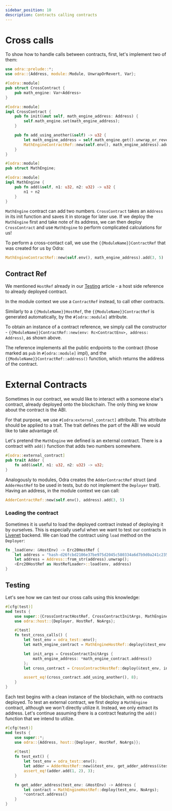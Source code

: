 ```yaml
---
sidebar_position: 10
description: Contracts calling contracts
---
```


# Cross calls

To show how to handle calls between contracts, first, let's implement two of them:

```rust title="examples/src/features/cross_calls.rs"
use odra::prelude::*;
use odra::{Address, module::Module, UnwrapOrRevert, Var};

#[odra::module]
pub struct CrossContract {
    pub math_engine: Var<Address>
}

#[odra::module]
impl CrossContract {
    pub fn init(&mut self, math_engine_address: Address) {
        self.math_engine.set(math_engine_address);
    }

    pub fn add_using_another(&self) -> u32 {
        let math_engine_address = self.math_engine.get().unwrap_or_revert(&self.env());
        MathEngineContractRef::new(self.env(), math_engine_address).add(3, 5)
    }
}

#[odra::module]
pub struct MathEngine;

#[odra::module]
impl MathEngine {
    pub fn add(&self, n1: u32, n2: u32) -> u32 {
        n1 + n2
    }
}
```
`MathEngine` contract can add two numbers. `CrossContract` takes an `Address` in its init function and saves it in
storage for later use. If we deploy the `MathEngine` first and take note of its address, we can then deploy
`CrossContract` and use `MathEngine` to perform complicated calculations for us!

To perform a cross-contact call, we use the `{{ModuleName}}ContractRef` that was created for us by Odra:

```rust title="examples/src/features/cross_calls.rs"
MathEngineContractRef::new(self.env(), math_engine_address).add(3, 5)
```

## Contract Ref
We mentioned `HostRef` already in our [Testing](07-testing.md) article - a host side reference to already deployed contract.

In the module context we use a `ContractRef` instead, to call other contracts.

Similarly to a `{{ModuleName}}HostRef`, the `{{ModuleName}}ContractRef` is generated automatically, 
by the `#[odra::module]` attribute.

To obtain an instance of a contract reference, we simply call the constructor - `{{ModuleName}}ContractRef::new(env: Rc<ContractEnv>, address: Address)`, as shown above.

The reference implements all the public endpoints to the contract (those marked as `pub` in `#[odra::module]`
impl), and the `{{ModuleName}}ContractRef::address()` function, which returns the address of the contract.

# External Contracts
Sometimes in our contract, we would like to interact with a someone else's contract, already deployed onto the blockchain. The only thing we know about the contract is the ABI.

For that purpose, we use `#[odra:external_contract]` attribute. This attribute should be applied to a trait. The trait defines the part of the ABI we would like to take advantage of.

Let's pretend the `MathEngine` we defined is an external contract. There is a contract with `add()` function that adds two numbers somewhere.

```rust
#[odra::external_contract]
pub trait Adder {
    fn add(&self, n1: u32, n2: u32) -> u32;
}
```

Analogously to modules, Odra creates the `AdderContractRef` struct (and `AdderHostRef` to be used in tests, but do not implement the `Deployer` trait). Having an address, in the module context we can call:

```rust title="examples/src/features/cross_calls.rs"
AdderContractRef::new(self.env(), address).add(3, 5)
```

### Loading the contract
Sometimes it is useful to load the deployed contract instead of deploying it by ourselves. This is especially useful when we want to test
our contracts in [Livenet](../backends/04-livenet.md) backend. We can load the contract using `load` method on the `Deployer`:

```rust title="examples/bin/erc20_on_livenet.rs"
fn _load(env: &HostEnv) -> Erc20HostRef {
    let address = "hash-d26fcbd2106e37be975d2045c580334a6d7b9d0a241c2358a4db970dfd516945";
    let address = Address::from_str(address).unwrap();
    <Erc20HostRef as HostRefLoader>::load(env, address)
}
```

## Testing
Let's see how we can test our cross calls using this knowledge:

```rust title="examples/src/features/cross_calls.rs"
#[cfg(test)]
mod tests {
    use super::{CrossContractHostRef, CrossContractInitArgs, MathEngineHostRef};
    use odra::host::{Deployer, HostRef, NoArgs};

    #[test]
    fn test_cross_calls() {
        let test_env = odra_test::env();
        let math_engine_contract = MathEngineHostRef::deploy(&test_env, NoArgs);

        let init_args = CrossContractInitArgs {
            math_engine_address: *math_engine_contract.address()
        };
        let cross_contract = CrossContractHostRef::deploy(&test_env, init_args);

        assert_eq!(cross_contract.add_using_another(), 8);
    }
}
```

Each test begins with a clean instance of the blockchain, with no contracts deployed. To test an external contract, we first deploy a `MathEngine` contract, although we won't directly utilize it. Instead, we only extract its address. Let's continue assuming there is a contract featuring the `add()` function that we intend to utilize.

```rust
#[cfg(test)]
mod tests {
    use super::*;
    use odra::{Address, host::{Deployer, HostRef, NoArgs}};
    
    #[test]
    fn test_ext() {
        let test_env = odra_test::env();
        let adder = AdderHostRef::new(&test_env, get_adder_address(&test_env)).add(3, 5)
        assert_eq!(adder.add(1, 2), 3);
    }

    fn get_adder_address(test_env: &HostEnv) -> Address {
        let contract = MathEngineHostRef::deploy(test_env, NoArgs);
        *contract.address()
    }
}
```
